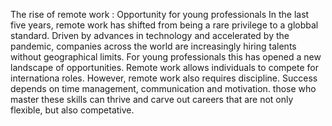 
The rise of remote work : Opportunity for young professionals 
In the last five years, remote work has shifted from being a rare privilege to a globbal standard. Driven by advances in technology and accelerated by the pandemic, companies across the world are increasingly hiring talents without geographical limits. 
For young professionals this has opened a new landscape of opportunities. Remote work allows individuals to compete for internationa roles.
However, remote work also requires discipline. Success depends on time management, communication and motivation. those who master these skills can thrive  and carve out careers that are not only flexible, but also competative.
